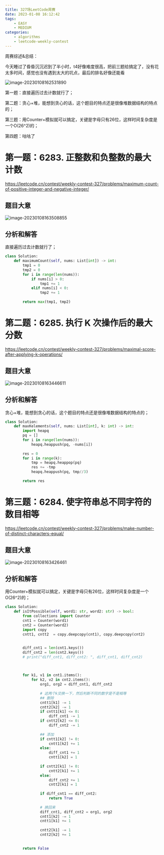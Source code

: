 ```yaml
---
title: 327场LeetCode周赛
date: 2023-01-08 16:12:42
tags:
	- EASY
	- MEDIUM
categories:
	- algorithms
	- leetcode-weekly-contest
---
```


周赛综述&总结：

今天睡过了昏昏沉沉迟到了半小时，t4好像难度很高，把前三题给搞定了，没有花太多时间，感觉也没有遇到太大的坑点，最后的排名好像还能看

![image-20230108162531890](http://yixuan004.oss-cn-hangzhou.aliyuncs.com/img/image-20230108162531890.png)

第一题：直接遍历过去计数就行了；

第二题：贪心+堆，能想到贪心的话，这个题目的特点还是很像堆数据结构的特点的；

第三题：用Counter+模拟就可以搞定，关键是字母只有26位，这样时间复杂度是一个O(26^2)的；

第四题：咕咕了

<!--more-->

# 第一题：6283. 正整数和负整数的最大计数

https://leetcode.cn/contest/weekly-contest-327/problems/maximum-count-of-positive-integer-and-negative-integer/

## 题目大意

![image-20230108163508855](http://yixuan004.oss-cn-hangzhou.aliyuncs.com/img/image-20230108163508855.png)

## 分析和解答

直接遍历过去计数就行了；

```python
class Solution:
    def maximumCount(self, nums: List[int]) -> int:
        tmp1 = 0
        tmp2 = 0
        for i in range(len(nums)):
            if nums[i] > 0:
                tmp1 += 1
            elif nums[i] < 0:
                tmp2 += 1
        
        return max(tmp1, tmp2)
```


# 第二题：6285. 执行 K 次操作后的最大分数

https://leetcode.cn/contest/weekly-contest-327/problems/maximal-score-after-applying-k-operations/

## 题目大意

![image-20230108163446611](http://yixuan004.oss-cn-hangzhou.aliyuncs.com/img/image-20230108163446611.png)

## 分析和解答

贪心+堆，能想到贪心的话，这个题目的特点还是很像堆数据结构的特点的；

```python
class Solution:
    def maxKelements(self, nums: List[int], k: int) -> int:
        import heapq
        pq = []
        for i in range(len(nums)):
            heapq.heappush(pq, -nums[i])
            
        res = 0
        for i in range(k):
            tmp = heapq.heappop(pq)
            res += -tmp
            heapq.heappush(pq, tmp//3)
        
        return res
```


# 第三题：6284. 使字符串总不同字符的数目相等

https://leetcode.cn/contest/weekly-contest-327/problems/make-number-of-distinct-characters-equal/

## 题目大意

![image-20230108163426461](http://yixuan004.oss-cn-hangzhou.aliyuncs.com/img/image-20230108163426461.png)

## 分析和解答

用Counter+模拟就可以搞定，关键是字母只有26位，这样时间复杂度是一个O(26^2)的；

```python
class Solution:
    def isItPossible(self, word1: str, word2: str) -> bool:
        from collections import Counter
        cnt1 = Counter(word1)
        cnt2 = Counter(word2)
        import copy
        cntt1, cntt2  = copy.deepcopy(cnt1), copy.deepcopy(cnt2)
        
        
        diff_cnt1 = len(cnt1.keys())
        diff_cnt2 = len(cnt2.keys())
        # print("diff_cnt1, diff_cnt2: ", diff_cnt1, diff_cnt2)
        
        
        
        for k1, v1 in cnt1.items():
            for k2, v2 in cnt2.items():
                org1, org2 = diff_cnt1, diff_cnt2
                
                # 这两个k交换一下，然后判断不同的数字是不是相等
                ## 删除
                cntt1[k1] -= 1
                cntt2[k2] -= 1
                if cntt1[k1] <= 0:
                    diff_cnt1 -= 1
                if cntt2[k2] <= 0:
                    diff_cnt2 -= 1
                    
                ## 添加
                if cntt1[k2] != 0:
                    cntt1[k2] += 1
                else:
                    diff_cnt1 += 1
                    cntt1[k2] = 1
                
                if cntt2[k1] != 0:
                    cntt2[k1] += 1
                else:
                    diff_cnt2 += 1
                    cntt2[k1] = 1
                
                if diff_cnt1 == diff_cnt2:
                    return True
                
                # 换回来
                diff_cnt1, diff_cnt2 = org1, org2
                cntt1[k2] -= 1
                cntt1[k1] += 1
                
                cntt2[k1] -= 1
                cntt2[k2] += 1
                    
        
        return False
```